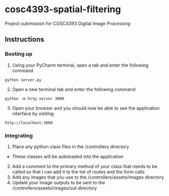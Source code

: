 # cosc4393-spatial-filtering
Project submission for COSC4393 Digital Image Processing

## Instructions
### Booting up
1. Using your PyCharm terminal, open a tab and enter the following command
```
python server.py
```
2. Open a new terminal tab and enter the following command
```
python -m http.server 3000
```
3. Open your browser and you should now be able to see the application interface by visiting 
```
http://localhost:3000
```
### Integrating
1. Place any python class files in the /controllers directory
 - These classes will be autoloaded into the application
2. Add a comment to the primary method of your class that needs to be called so that I can add it to the list of routes and the form calls
3. Add any images that you use to the /controllers/assets/images directory
4. Update your image outputs to be sent to the /controllers/assets/images/out directory
